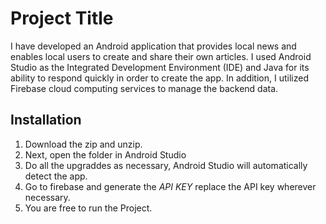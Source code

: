 
# Project Title

I have developed an Android application that provides local news and enables local users to create and share their own articles. I used Android Studio as the Integrated Development Environment (IDE) and Java for its ability to respond quickly in order to create the app. In addition, I utilized Firebase cloud computing services to manage the backend data.
## Installation

1. Download the zip and unzip.
2. Next, open the folder in Android Studio
3. Do all the upgraddes as necessary, Android Studio will automatically detect the app.
4. Go to firebase and generate the *API KEY* replace the API key wherever necessary.
5. You are free to run the Project.


    
